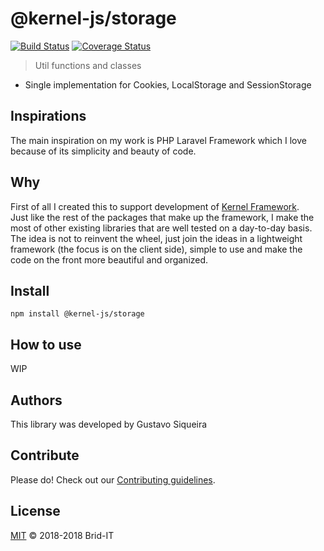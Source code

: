 # @kernel-js/storage<br />
[![Build Status](https://travis-ci.org/kernel-js/storage.svg?branch=master)](https://travis-ci.org/kernel-js/storage)
[![Coverage Status](https://coveralls.io/repos/github/kernel-js/storage/badge.svg?branch=master)](https://coveralls.io/github/kernel-js/storage?branch=master)
<br />

> Util functions and classes

* Single implementation for Cookies, LocalStorage and SessionStorage

## Inspirations

The main inspiration on my work is PHP Laravel Framework which I love because of its simplicity and beauty of code.

## Why

First of all I created this to support development of [Kernel Framework](https://www.npmjs.com/package/@kernel-js/framework).<br />
Just like the rest of the packages that make up the framework, I make the most of other existing libraries that are well 
tested on a day-to-day basis. The idea is not to reinvent the wheel, just join the ideas in a lightweight framework 
(the focus is on the client side), simple to use and make the code on the front more beautiful and organized. 

## Install
```npm install @kernel-js/storage```

## How to use

WIP

## Authors

This library was developed by Gustavo Siqueira

## Contribute

Please do! Check out our [Contributing guidelines](CONTRIBUTING.md).

## License

[MIT](LICENSE) © 2018-2018 Brid-IT
